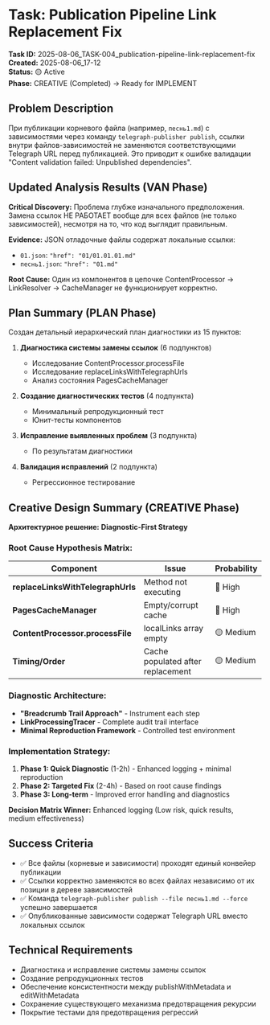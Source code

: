 # Task: Publication Pipeline Link Replacement Fix

**Task ID:** 2025-08-06_TASK-004_publication-pipeline-link-replacement-fix  
**Created:** 2025-08-06_17-12  
**Status:** 🟡 Active  
**Phase:** CREATIVE (Completed) → Ready for IMPLEMENT

## Problem Description

При публикации корневого файла (например, `песнь1.md`) с зависимостями через команду `telegraph-publisher publish`, ссылки внутри файлов-зависимостей не заменяются соответствующими Telegraph URL перед публикацией. Это приводит к ошибке валидации "Content validation failed: Unpublished dependencies".

## Updated Analysis Results (VAN Phase)

**Critical Discovery:** Проблема глубже изначального предположения. Замена ссылок НЕ РАБОТАЕТ вообще для всех файлов (не только зависимостей), несмотря на то, что код выглядит правильным.

**Evidence:** JSON отладочные файлы содержат локальные ссылки:
- `01.json`: `"href": "01/01.01.01.md"`  
- `песнь1.json`: `"href": "01.md"`

**Root Cause:** Один из компонентов в цепочке ContentProcessor → LinkResolver → CacheManager не функционирует корректно.

## Plan Summary (PLAN Phase)

Создан детальный иерархический план диагностики из 15 пунктов:

1. **Диагностика системы замены ссылок** (6 подпунктов)
   - Исследование ContentProcessor.processFile
   - Исследование replaceLinksWithTelegraphUrls
   - Анализ состояния PagesCacheManager

2. **Создание диагностических тестов** (4 подпункта)
   - Минимальный репродукционный тест
   - Юнит-тесты компонентов

3. **Исправление выявленных проблем** (3 подпункта)
   - По результатам диагностики

4. **Валидация исправлений** (2 подпункта)
   - Регрессионное тестирование

## Creative Design Summary (CREATIVE Phase)

**Архитектурное решение:** **Diagnostic-First Strategy**

### Root Cause Hypothesis Matrix:
| Component | Issue | Probability |
|-----------|-------|-------------|
| **replaceLinksWithTelegraphUrls** | Method not executing | 🔴 High |
| **PagesCacheManager** | Empty/corrupt cache | 🔴 High |
| **ContentProcessor.processFile** | localLinks array empty | 🟡 Medium |
| **Timing/Order** | Cache populated after replacement | 🟡 Medium |

### Diagnostic Architecture:
- **"Breadcrumb Trail Approach"** - Instrument each step 
- **LinkProcessingTracer** - Complete audit trail interface
- **Minimal Reproduction Framework** - Controlled test environment

### Implementation Strategy:
1. **Phase 1: Quick Diagnostic** (1-2h) - Enhanced logging + minimal reproduction
2. **Phase 2: Targeted Fix** (2-4h) - Based on root cause findings  
3. **Phase 3: Long-term** - Improved error handling and diagnostics

**Decision Matrix Winner:** Enhanced logging (Low risk, quick results, medium effectiveness)

## Success Criteria

- ✅ Все файлы (корневые и зависимости) проходят единый конвейер публикации
- ✅ Ссылки корректно заменяются во всех файлах независимо от их позиции в дереве зависимостей
- ✅ Команда `telegraph-publisher publish --file песнь1.md --force` успешно завершается
- ✅ Опубликованные зависимости содержат Telegraph URL вместо локальных ссылок

## Technical Requirements

- Диагностика и исправление системы замены ссылок
- Создание репродукционных тестов
- Обеспечение консистентности между publishWithMetadata и editWithMetadata
- Сохранение существующего механизма предотвращения рекурсии
- Покрытие тестами для предотвращения регрессий 